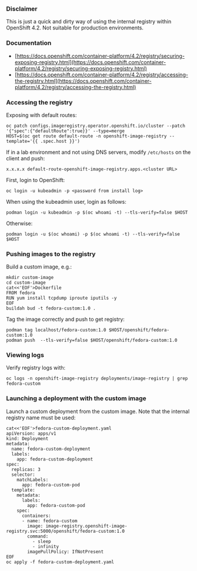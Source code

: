 ### Disclaimer ###

This is just a quick and dirty way of using the internal registry within OpenShift 4.2. Not suitable for production environments.

### Documentation ###

* [https://docs.openshift.com/container-platform/4.2/registry/securing-exposing-registry.html](https://docs.openshift.com/container-platform/4.2/registry/securing-exposing-registry.html)
* [https://docs.openshift.com/container-platform/4.2/registry/accessing-the-registry.html](https://docs.openshift.com/container-platform/4.2/registry/accessing-the-registry.html)

### Accessing the registry ###

Exposing with default routes:
~~~
oc patch configs.imageregistry.operator.openshift.io/cluster --patch '{"spec":{"defaultRoute":true}}' --type=merge
HOST=$(oc get route default-route -n openshift-image-registry --template='{{ .spec.host }}')
~~~

If in a lab environment and not using DNS servers, modify `/etc/hosts` on the client and push:
~~~
x.x.x.x default-route-openshift-image-registry.apps.<cluster URL>
~~~

First, login to OpenShift:
~~~
oc login -u kubeadmin -p <password from install log>
~~~

When using the kubeadmin user, login as follows:
~~~
podman login -u kubeadmin -p $(oc whoami -t) --tls-verify=false $HOST 
~~~

Otherwise:
~~~
podman login -u $(oc whoami) -p $(oc whoami -t) --tls-verify=false $HOST 
~~~

### Pushing images to the registry ###

Build a custom image, e.g.:
~~~
mkdir custom-image
cd custom-image
cat<<'EOF'>Dockerfile
FROM fedora
RUN yum install tcpdump iproute iputils -y
EOF
buildah bud -t fedora-custom:1.0 .
~~~

Tag the image correctly and push to get registry:
~~~
podman tag localhost/fedora-custom:1.0 $HOST/openshift/fedora-custom:1.0
podman push  --tls-verify=false $HOST/openshift/fedora-custom:1.0
~~~

### Viewing logs ###

Verify registry logs with:
~~~
oc logs -n openshift-image-registry deployments/image-registry | grep fedora-custom
~~~

### Launching a deployment with the custom image ###

Launch a custom deployment from the custom image. Note that the internal registry name must be used:
~~~
cat<<'EOF'>fedora-custom-deployment.yaml
apiVersion: apps/v1
kind: Deployment
metadata:
  name: fedora-custom-deployment
  labels:
    app: fedora-custom-deployment
spec:
  replicas: 3
  selector:
    matchLabels:
      app: fedora-custom-pod
  template:
    metadata:
      labels:
        app: fedora-custom-pod
    spec:
      containers:
      - name: fedora-custom
        image: image-registry.openshift-image-registry.svc:5000/openshift/fedora-custom:1.0
        command:
          - sleep
          - infinity
        imagePullPolicy: IfNotPresent
EOF
oc apply -f fedora-custom-deployment.yaml
~~~
